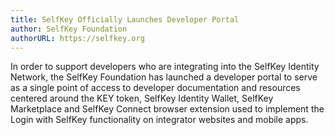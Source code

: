 ```yaml
---
title: SelfKey Officially Launches Developer Portal
author: SelfKey Foundation
authorURL: https://selfkey.org
---
```


In order to support developers who are integrating into the SelfKey Identity Network, the SelfKey Foundation has launched a developer portal to serve as a single point of access to developer documentation and resources centered around the KEY token, SelfKey Identity Wallet, SelfKey Marketplace and SelfKey Connect browser extension used to implement the Login with SelfKey functionality on integrator websites and mobile apps.  
